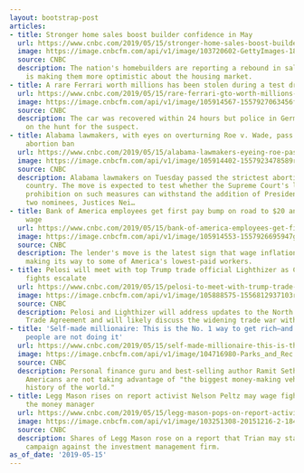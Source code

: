 ```yaml
---
layout: bootstrap-post
articles:
- title: Stronger home sales boost builder confidence in May
  url: https://www.cnbc.com/2019/05/15/stronger-home-sales-boost-builder-confidence-in-may.html
  image: https://image.cnbcfm.com/api/v1/image/103720602-GettyImages-180222123.jpg?v=1557868190
  source: CNBC
  description: The nation's homebuilders are reporting a rebound in sales, and that
    is making them more optimistic about the housing market.
- title: A rare Ferrari worth millions has been stolen during a test drive
  url: https://www.cnbc.com/2019/05/15/rare-ferrari-gto-worth-millions-stolen-during-a-test-drive-in-germany.html
  image: https://image.cnbcfm.com/api/v1/image/105914567-1557927063456ferrariverfremdet3.jpg?v=1557927170
  source: CNBC
  description: The car was recovered within 24 hours but police in Germany are still
    on the hunt for the suspect.
- title: Alabama lawmakers, with eyes on overturning Roe v. Wade, pass nation's strictest
    abortion ban
  url: https://www.cnbc.com/2019/05/15/alabama-lawmakers-eyeing-roe-pass-nations-strictest-abortion-ban.html
  image: https://image.cnbcfm.com/api/v1/image/105914402-1557923478589rts2hqho.jpg?v=1557923535
  source: CNBC
  description: Alabama lawmakers on Tuesday passed the strictest abortion ban in the
    country. The move is expected to test whether the Supreme Court's longstanding
    prohibition on such measures can withstand the addition of President Donald Trump's
    two nominees, Justices Nei…
- title: Bank of America employees get first pay bump on road to $20 an hour minimum
    wage
  url: https://www.cnbc.com/2019/05/15/bank-of-america-employees-get-first-pay-bump-on-road-to-20-an-hour-minimum-wage.html
  image: https://image.cnbcfm.com/api/v1/image/105914553-1557926695947gettyimages-524993236.jpeg?v=1557926732
  source: CNBC
  description: The lender's move is the latest sign that wage inflation is finally
    making its way to some of America's lowest-paid workers.
- title: Pelosi will meet with top Trump trade official Lighthizer as China and NAFTA
    fights escalate
  url: https://www.cnbc.com/2019/05/15/pelosi-to-meet-with-trump-trade-rep-lighthizer-about-usmca-and-china.html
  image: https://image.cnbcfm.com/api/v1/image/105888575-1556812937103rtx6u3d3.jpg?v=1556812980
  source: CNBC
  description: Pelosi and Lighthizer will address updates to the North American Free
    Trade Agreement and will likely discuss the widening trade war with China.
- title: 'Self-made millionaire: This is the No. 1 way to get rich—and most young
    people are not doing it'
  url: https://www.cnbc.com/2019/05/15/self-made-millionaire-this-is-the-no-1-way-to-get-rich-ramit-sethi.html
  image: https://image.cnbcfm.com/api/v1/image/104716980-Parks_and_Rec.jpg?v=1555105819
  source: CNBC
  description: Personal finance guru and best-selling author Ramit Sethi says young
    Americans are not taking advantage of "the biggest money-making vehicle in the
    history of the world."
- title: Legg Mason rises on report activist Nelson Peltz may wage fight to turn around
    the money manager
  url: https://www.cnbc.com/2019/05/15/legg-mason-pops-on-report-activist-nelson-peltz-may-wage-fight.html
  image: https://image.cnbcfm.com/api/v1/image/103251308-20151216-2-1845.jpg?v=1557922649
  source: CNBC
  description: Shares of Legg Mason rose on a report that Trian may start an activist
    campaign against the investment management firm.
as_of_date: '2019-05-15'
---
```


